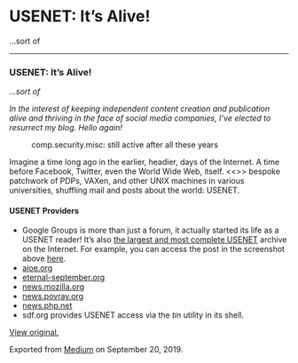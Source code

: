 USENET: It’s Alive!
===================

…sort of

------------------------------------------------------------------------

### USENET: It’s Alive!

*…sort of*

*In the interest of keeping independent content creation and publication
alive and thriving in the face of social media companies, I’ve elected
to resurrect my blog. Hello again!*

<figure>
<img src="https://cdn-images-1.medium.com/max/800/1*9HuoeZntdRj677c7WOQETQ.png" class="graf-image" alt="" /><figcaption>comp.security.misc: still active after all these years</figcaption>
</figure>

  
Imagine a time long ago in the earlier, headier, days of the Internet. A
time before Facebook, Twitter, even the World Wide Web, itself.
&lt;&lt;&gt;&gt; bespoke patchwork of PDPs, VAXen, and other UNIX
machines in various universities, shuffling mail and posts about the
world: USENET.

  

#### USENET Providers

-   <span id="b2a1">Google Groups is more than just a forum, it actually
    started its life as a USENET reader! It’s also
    <a href="https://en.wikipedia.org/wiki/Google_Groups" class="markup--anchor markup--li-anchor">the largest and most complete USENET</a>
    archive on the Internet. For example, you can access the post in the
    screenshot above
    <a href="https://groups.google.com/forum/#!topic/comp.security.misc/3pSx2X2MURk" class="markup--anchor markup--li-anchor">here</a>.</span>
-   <span
    id="16a9"><a href="https://www.aioe.org/" class="markup--anchor markup--li-anchor">aioe.org</a></span>
-   <span
    id="d266"><a href="https://www.eternal-september.org/" class="markup--anchor markup--li-anchor">eternal-september.org</a></span>
-   <span
    id="929d"><a href="http://news.mozilla.org" class="markup--anchor markup--li-anchor">news.mozilla.org</a></span>
-   <span
    id="d275"><a href="http://news.povray.org" class="markup--anchor markup--li-anchor">news.povray.org</a></span>
-   <span
    id="a2e8"><a href="http://news.php.net" class="markup--anchor markup--li-anchor">news.php.net</a></span>
-   <span id="ef16">sdf.org provides USENET access via the *tin* utility
    in its shell.</span>

[View original.](https://medium.com/p/19cc8ebce71b)

Exported from [Medium](https://medium.com) on September 20, 2019.
